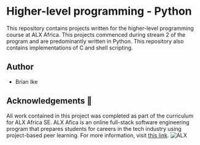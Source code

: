 # Higher-level programming - Python
This repository contains projects written for the higher-level programming course at ALX Africa. This projects commenced during stream 2 of the program and are predominantly written in Python. This repository also contains implementations of C and shell scripting.

## Author
- Brian Ike

## Acknowledgements :pray:
All work contained in this project was completed as part of the curriculum for ALX Africa SE. ALX Afica is an online full-stack software engineering program that prepares students for careers in the tech industry using project-based peer learning. For more information, visit [this link](https://www.alxafrica.com//).
![ALX](https://www.alxafrica.com/wp-content/uploads/2023/01/7_Do-hard-things-100.jpg)
